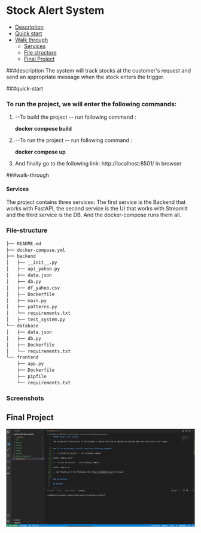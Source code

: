 # Stock Alert System

-   [Description](#description)
-   [Quick start](#quick-start)
-   [Walk through](#walk-through)
    -   [Services](#Services)
    -   [File structure](#file-structure)
    -   [Final Project](#Final)


###description
The system will track stocks at the customer's request and send an appropriate message when the stock enters the trigger.

###quick-start
### To run the project, we will enter the following commands:

1. --To build the project -- run following command :

    **docker compose build**

2. --To run the project -- run following command :
 
    **docker compose up**

3. And finally go to the following link: http://localhost:8501/ in browser 

###walk-through
#### Services
The project contains three services:
The first service is the Backend that works with FastAPI, the second service is the UI that works with Streamlit and the third service is the DB.
And the docker-compose runs them all.

### File-structure

```sh
├── README.md
├── docker-compose.yml
├── backend
│   ├── __init__.py
│   ├── api_yahoo.py
│   ├── data.json
│   ├── db.py
│   ├── df_yahoo.csv
│   ├── Dockerfile
│   ├── main.py
│   ├── patterns.py
│   └── requirements.txt
│   ├── test_system.py
└── database
│   ├── data.json
│   ├── db.py
│   ├── Dockerfile
│   └── requirements.txt
└── frontend
    ├── app.py
    ├── Dockerfile
    ├── pipfile
    └── requirements.txt
```





### Screenshots

## Final Project

![](/images/gif_alert_stock.gif)
